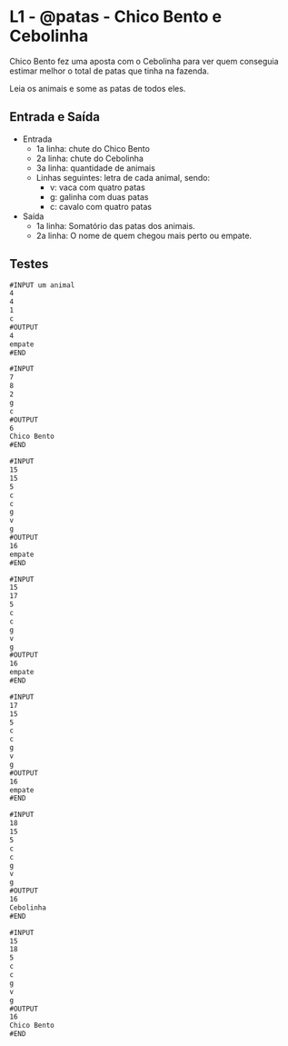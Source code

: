 # L1 - @patas - Chico Bento e Cebolinha

Chico Bento fez uma aposta com o Cebolinha para ver quem conseguia estimar melhor o total de patas que tinha na fazenda.

Leia os animais e some as patas de todos eles.

## Entrada e Saída

- Entrada
  - 1a linha: chute do Chico Bento
  - 2a linha: chute do Cebolinha
  - 3a linha: quantidade de animais
  - Linhas seguintes: letra de cada animal, sendo:
    - v: vaca com quatro patas
    - g: galinha com duas patas
    - c: cavalo com quatro patas
- Saída
  - 1a linha: Somatório das patas dos animais.
  - 2a linha: O nome de quem chegou mais perto ou empate.

## Testes

```txt
#INPUT um animal
4
4
1
c
#OUTPUT
4
empate
#END

#INPUT
7
8
2
g
c
#OUTPUT
6
Chico Bento
#END

#INPUT
15
15
5
c
c
g
v
g
#OUTPUT
16
empate
#END

#INPUT
15
17
5
c
c
g
v
g
#OUTPUT
16
empate
#END

#INPUT
17
15
5
c
c
g
v
g
#OUTPUT
16
empate
#END

#INPUT
18
15
5
c
c
g
v
g
#OUTPUT
16
Cebolinha
#END

#INPUT
15
18
5
c
c
g
v
g
#OUTPUT
16
Chico Bento
#END
```
